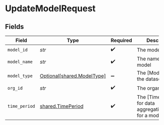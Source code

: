 # UpdateModelRequest


## Fields

| Field                                                          | Type                                                           | Required                                                       | Description                                                    | Example                                                        |
| -------------------------------------------------------------- | -------------------------------------------------------------- | -------------------------------------------------------------- | -------------------------------------------------------------- | -------------------------------------------------------------- |
| `model_id`                                                     | *str*                                                          | :heavy_check_mark:                                             | The model ID                                                   | model-123                                                      |
| `model_name`                                                   | *str*                                                          | :heavy_check_mark:                                             | The name of a model                                            | Credit-Score-1                                                 |
| `model_type`                                                   | [Optional[shared.ModelType]](../../models/shared/modeltype.md) | :heavy_minus_sign:                                             | The [ModelType] of the dataset                                 | CLASSIFICATION                                                 |
| `org_id`                                                       | *str*                                                          | :heavy_check_mark:                                             | The organization ID                                            | org-123                                                        |
| `time_period`                                                  | [shared.TimePeriod](../../models/shared/timeperiod.md)         | :heavy_check_mark:                                             | The [TimePeriod] for data aggregation/alerting for a model     | P1D                                                            |